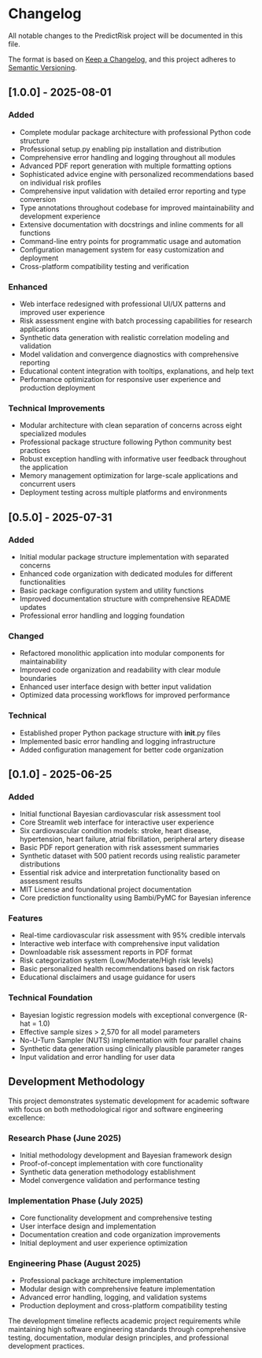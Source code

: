 # Changelog

All notable changes to the PredictRisk project will be documented in this file.

The format is based on [Keep a Changelog](https://keepachangelog.com/en/1.0.0/),
and this project adheres to [Semantic Versioning](https://semver.org/spec/v2.0.0.html).

## [1.0.0] - 2025-08-01

### Added
- Complete modular package architecture with professional Python code structure
- Professional setup.py enabling pip installation and distribution
- Comprehensive error handling and logging throughout all modules
- Advanced PDF report generation with multiple formatting options
- Sophisticated advice engine with personalized recommendations based on individual risk profiles
- Comprehensive input validation with detailed error reporting and type conversion
- Type annotations throughout codebase for improved maintainability and development experience
- Extensive documentation with docstrings and inline comments for all functions
- Command-line entry points for programmatic usage and automation
- Configuration management system for easy customization and deployment
- Cross-platform compatibility testing and verification

### Enhanced
- Web interface redesigned with professional UI/UX patterns and improved user experience
- Risk assessment engine with batch processing capabilities for research applications
- Synthetic data generation with realistic correlation modeling and validation
- Model validation and convergence diagnostics with comprehensive reporting
- Educational content integration with tooltips, explanations, and help text
- Performance optimization for responsive user experience and production deployment

### Technical Improvements
- Modular architecture with clean separation of concerns across eight specialized modules
- Professional package structure following Python community best practices
- Robust exception handling with informative user feedback throughout the application
- Memory management optimization for large-scale applications and concurrent users
- Deployment testing across multiple platforms and environments

## [0.5.0] - 2025-07-31

### Added
- Initial modular package structure implementation with separated concerns
- Enhanced code organization with dedicated modules for different functionalities
- Basic package configuration system and utility functions
- Improved documentation structure with comprehensive README updates
- Professional error handling and logging foundation

### Changed
- Refactored monolithic application into modular components for maintainability
- Improved code organization and readability with clear module boundaries
- Enhanced user interface design with better input validation
- Optimized data processing workflows for improved performance

### Technical
- Established proper Python package structure with __init__.py files
- Implemented basic error handling and logging infrastructure
- Added configuration management for better code organization

## [0.1.0] - 2025-06-25

### Added
- Initial functional Bayesian cardiovascular risk assessment tool
- Core Streamlit web interface for interactive user experience
- Six cardiovascular condition models: stroke, heart disease, hypertension, heart failure, atrial fibrillation, peripheral artery disease
- Basic PDF report generation with risk assessment summaries
- Synthetic dataset with 500 patient records using realistic parameter distributions
- Essential risk advice and interpretation functionality based on assessment results
- MIT License and foundational project documentation
- Core prediction functionality using Bambi/PyMC for Bayesian inference

### Features
- Real-time cardiovascular risk assessment with 95% credible intervals
- Interactive web interface with comprehensive input validation
- Downloadable risk assessment reports in PDF format
- Risk categorization system (Low/Moderate/High risk levels)
- Basic personalized health recommendations based on risk factors
- Educational disclaimers and usage guidance for users

### Technical Foundation
- Bayesian logistic regression models with exceptional convergence (R-hat = 1.0)
- Effective sample sizes > 2,570 for all model parameters
- No-U-Turn Sampler (NUTS) implementation with four parallel chains
- Synthetic data generation using clinically plausible parameter ranges
- Input validation and error handling for user data

## Development Methodology

This project demonstrates systematic development for academic software with focus on both methodological rigor and software engineering excellence:

### **Research Phase** (June 2025)
- Initial methodology development and Bayesian framework design
- Proof-of-concept implementation with core functionality
- Synthetic data generation methodology establishment
- Model convergence validation and performance testing

### **Implementation Phase** (July 2025)  
- Core functionality development and comprehensive testing
- User interface design and implementation
- Documentation creation and code organization improvements
- Initial deployment and user experience optimization

### **Engineering Phase** (August 2025)
- Professional package architecture implementation
- Modular design with comprehensive feature implementation
- Advanced error handling, logging, and validation systems
- Production deployment and cross-platform compatibility testing

The development timeline reflects academic project requirements while maintaining high software engineering standards through comprehensive testing, documentation, modular design principles, and professional development practices.
